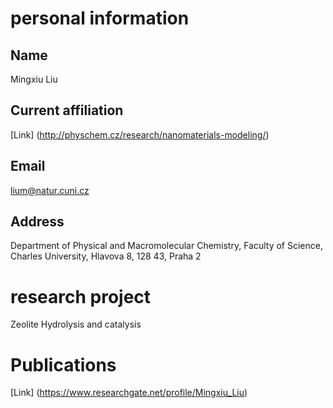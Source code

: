 # personal information
## Name 
Mingxiu Liu
## Current affiliation 
[Link] (http://physchem.cz/research/nanomaterials-modeling/)
## Email 
lium@natur.cuni.cz
## Address 
Department of Physical and Macromolecular Chemistry,
Faculty of Science,
Charles University,
Hlavova 8, 128 43, Praha 2
# research project 
Zeolite Hydrolysis and catalysis
# Publications 
[Link] (https://www.researchgate.net/profile/Mingxiu_Liu)


